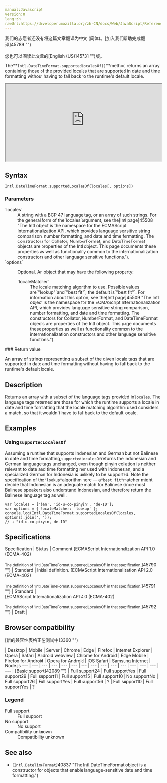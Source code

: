 ```yaml
---
manual:Javascript
version:0
lang:zh
rawUrl:https://developer.mozilla.org/zh-CN/docs/Web/JavaScript/Reference/Global_Objects/DateTimeFormat/supportedLocalesOf
---
```




<bdi>我们的志愿者还没有将这篇文章翻译为<bdi>中文 (简体)</bdi>。[加入我们帮助完成翻译]45789 "")<br></br>您也可以阅读此文章的[English (US)]45731 "")版。</bdi>






The**`Intl.DateTimeFormat.supportedLocalesOf()`**method returns an array containing those of the provided locales that are supported in date and time formatting without having to fall back to the runtime&#39;s default locale.

<iframe src='https://interactive-examples.mdn.mozilla.net/pages/js/intl-datetimeformat-prototype-supportedlocalesof.html' width='100%' height='250'></iframe>

## Syntax<a name="Syntax"></a>

```
Intl.DateTimeFormat.supportedLocalesOf(locales[, options])
```

### Parameters<a name="Parameters"></a>
<dl><dt id=''>`locales`</dt><dd>A string with a BCP 47 language tag, or an array of such strings. For the general form of the`locales`argument, see the[Intl page]45508 "The Intl object is the namespace for the ECMAScript Internationalization API, which provides language sensitive string comparison, number formatting, and date and time formatting. The constructors for Collator, NumberFormat, and DateTimeFormat objects are properties of the Intl object. This page documents these properties as well as functionality common to the internationalization constructors and other language sensitive functions.").</dd><dt id=''>`options`</dt><dd>

Optional. An object that may have the following property:

<dl><dt id=''>`localeMatcher`</dt><dd>The locale matching algorithm to use. Possible values are`"lookup"`and`"best fit"`; the default is`"best fit"`. For information about this option, see the[Intl page]45509 "The Intl object is the namespace for the ECMAScript Internationalization API, which provides language sensitive string comparison, number formatting, and date and time formatting. The constructors for Collator, NumberFormat, and DateTimeFormat objects are properties of the Intl object. This page documents these properties as well as functionality common to the internationalization constructors and other language sensitive functions.").</dd></dl></dd></dl>
### Return value<a name="Return_value"></a>


An array of strings representing a subset of the given locale tags that are supported in date and time formatting without having to fall back to the runtime&#39;s default locale.


## Description<a name="Description"></a>


Returns an array with a subset of the language tags provided in`locales`. The language tags returned are those for which the runtime supports a locale in date and time formatting that the locale matching algorithm used considers a match, so that it wouldn&#39;t have to fall back to the default locale.


## Examples<a name="Examples"></a>

### Using`supportedLocalesOf`<a name="Using_supportedLocalesOf"></a>


Assuming a runtime that supports Indonesian and German but not Balinese in date and time formatting,`supportedLocalesOf`returns the Indonesian and German language tags unchanged, even though pinyin collation is neither relevant to date and time formatting nor used with Indonesian, and a specialized German for Indonesia is unlikely to be supported. Note the specification of the`"lookup"`algorithm here — a`"best fit"`matcher might decide that Indonesian is an adequate match for Balinese since most Balinese speakers also understand Indonesian, and therefore return the Balinese language tag as well.


```
var locales = ['ban', 'id-u-co-pinyin', 'de-ID'];
var options = { localeMatcher: 'lookup' };
console.log(Intl.DateTimeFormat.supportedLocalesOf(locales, options).join(', '));
// → "id-u-co-pinyin, de-ID"
```

## Specifications<a name="Specifications"></a>

Specification | Status | Comment 
[ECMAScript Internationalization API 1.0 (ECMA-402)<br></br><small>The definition of &#39;Intl.DateTimeFormat.supportedLocalesOf&#39; in that specification.</small>]45790 "") | Standard | Initial definition. 
[ECMAScript Internationalization API 2.0 (ECMA-402)<br></br><small>The definition of &#39;Intl.DateTimeFormat.supportedLocalesOf&#39; in that specification.</small>]45791 "") | Standard |  
[ECMAScript Internationalization API 4.0 (ECMA-402)<br></br><small>The definition of &#39;Intl.DateTimeFormat.supportedLocalesOf&#39; in that specification.</small>]45792 "") | Draft |  


## Browser compatibility<a name="Browser_compatibility"></a>
[新的兼容性表格正在测试中<i></i>]3360 "")

 | <abbr>Desktop<i></i></abbr> | <abbr>Mobile<i></i></abbr> | <abbr>Server<i></i></abbr> 
 | <abbr>Chrome<i></i></abbr> | <abbr>Edge<i></i></abbr> | <abbr>Firefox<i></i></abbr> | <abbr>Internet Explorer<i></i></abbr> | <abbr>Opera<i></i></abbr> | <abbr>Safari<i></i></abbr> | <abbr>Android webview<i></i></abbr> | <abbr>Chrome for Android<i></i></abbr> | <abbr>Edge Mobile<i></i></abbr> | <abbr>Firefox for Android<i></i></abbr> | <abbr>Opera for Android<i></i></abbr> | <abbr>iOS Safari<i></i></abbr> | <abbr>Samsung Internet<i></i></abbr> | <abbr>Node.js<i></i></abbr> 
 ---  |  ---  |  ---  |  ---  |  ---  |  ---  |  ---  |  ---  |  ---  |  ---  |  ---  |  ---  |  ---  |  ---  |  ---  | 
[Basic support]42089 "") | <abbr>Full support</abbr>24 | <abbr>Full support</abbr>Yes | <abbr>Full support</abbr>29 | <abbr>Full support</abbr>11 | <abbr>Full support</abbr>15 | <abbr>Full support</abbr>10 | <abbr>No support</abbr>No | <abbr>Full support</abbr>26 | <abbr>Full support</abbr>Yes | <abbr>Full support</abbr>56 | <abbr>?</abbr> | <abbr>Full support</abbr>10 | <abbr>Full support</abbr>Yes | <abbr>?</abbr> 


### Legend<a name="Legend"></a>
<dl><dt id=''><abbr>Full support</abbr></dt><dd>Full support</dd><dt id=''><abbr>No support</abbr></dt><dd>No support</dd><dt id=''><abbr>Compatibility unknown</abbr></dt><dd>Compatibility unknown</dd></dl>


## See also<a name="See_also"></a>

* [`Intl.DateTimeFormat`]40837 "The Intl.DateTimeFormat object is a constructor for objects that enable language-sensitive date and time formatting.")



